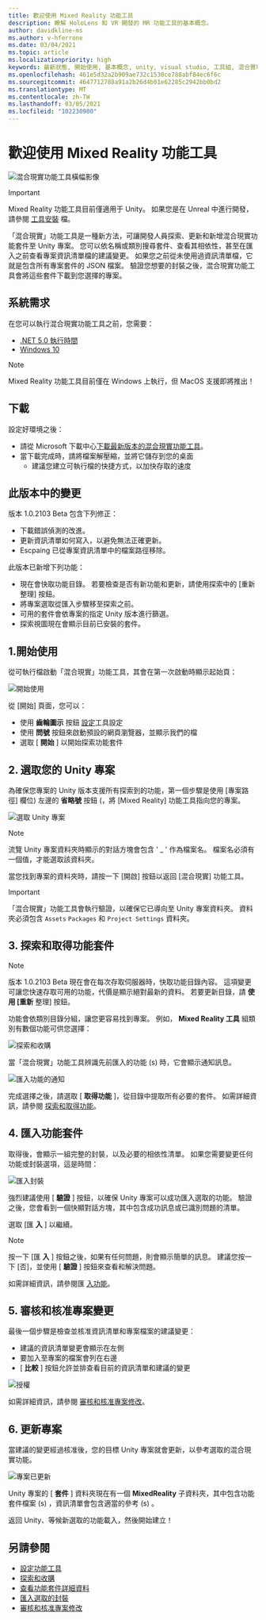 ```yaml
---
title: 歡迎使用 Mixed Reality 功能工具
description: 瞭解 HoloLens 和 VR 開發的 MR 功能工具的基本概念。
author: davidkline-ms
ms.author: v-hferrone
ms.date: 03/04/2021
ms.topic: article
ms.localizationpriority: high
keywords: 最新狀態, 開始使用, 基本概念, unity, visual studio, 工具組, 混合實境頭戴式裝置, windows 混合實境頭戴式裝置, 虛擬實境頭戴式裝置, 安裝, Windows, HoloLens, 模擬器, unreal, openxr
ms.openlocfilehash: 461e5d32a2b909ae732c1530ce788abf84ec6f6c
ms.sourcegitcommit: 4647712788a91a2b26d4b01e62285c2942bb0bd2
ms.translationtype: MT
ms.contentlocale: zh-TW
ms.lasthandoff: 03/05/2021
ms.locfileid: "102230900"
---
```

# <a name="welcome-to-the-mixed-reality-feature-tool"></a>歡迎使用 Mixed Reality 功能工具

![混合現實功能工具橫幅影像](images/feature-tool-banner.png)

> [!IMPORTANT]
> Mixed Reality 功能工具目前僅適用于 Unity。 如果您是在 Unreal 中進行開發，請參閱 [工具安裝](../install-the-tools.md) 檔。

「混合現實」功能工具是一種新方法，可讓開發人員探索、更新和新增混合現實功能套件至 Unity 專案。 您可以依名稱或類別搜尋套件、查看其相依性，甚至在匯入之前查看專案資訊清單檔的建議變更。 如果您之前從未使用過資訊清單檔，它就是包含所有專案套件的 JSON 檔案。 驗證您想要的封裝之後，混合現實功能工具會將這些套件下載到您選擇的專案。

## <a name="system-requirements"></a>系統需求

在您可以執行混合現實功能工具之前，您需要：

* [.NET 5.0 執行時間](https://dotnet.microsoft.com/download/dotnet/5.0)
* [Windows 10](https://www.microsoft.com/software-download/windows10ISO)

> [!NOTE]
> Mixed Reality 功能工具目前僅在 Windows 上執行，但 MacOS 支援即將推出！

## <a name="download"></a>下載

設定好環境之後：

* 請從 Microsoft 下載中心[下載最新版本的混合現實功能工具](https://aka.ms/MRFeatureTool)。
* 當下載完成時，請將檔案解壓縮，並將它儲存到您的桌面
    * 建議您建立可執行檔的快捷方式，以加快存取的速度

## <a name="changes-in-this-release"></a>此版本中的變更

版本 1.0.2103 Beta 包含下列修正：

* 下載錯誤偵測的改進。
* 更新資訊清單如何寫入，以避免無法正確更新。
* Escpaing 已從專案資訊清單中的檔案路徑移除。

此版本已新增下列功能：

* 現在會快取功能目錄。 若要檢查是否有新功能和更新，請使用探索中的 [重新整理] 按鈕。
* 將專案選取從匯入步驟移至探索之前。
* 可用的套件會依專案的指定 Unity 版本進行篩選。
* 探索視圖現在會顯示目前已安裝的套件。

## <a name="1-getting-started"></a>1.開始使用

從可執行檔啟動「混合現實」功能工具，其會在第一次啟動時顯示起始頁：

![開始使用](images/FeatureToolStart.png)

從 [開始] 頁面，您可以：

* 使用 **齒輪圖示** 按鈕 [設定](configuring-feature-tool.md)工具設定
* 使用 **問號** 按鈕來啟動預設的網頁瀏覽器，並顯示我們的檔
* 選取 [ **開始** ] 以開始探索功能套件

## <a name="2-selecting-your-unity-project"></a>2. 選取您的 Unity 專案

為確保您專案的 Unity 版本支援所有探索到的功能，第一個步驟是使用 [專案路徑] 欄位) 左邊的 **省略號** 按鈕 (，將 [Mixed Reality] 功能工具指向您的專案。

![選取 Unity 專案](images/FeatureToolSelectUnityProject.png)

> [!NOTE]
> 流覽 Unity 專案資料夾時顯示的對話方塊會包含 ' _ ' 作為檔案名。 檔案名必須有一個值，才能選取該資料夾。

當您找到專案的資料夾時，請按一下 [開啟] 按鈕以返回 [混合現實] 功能工具。

> [!IMPORTANT]
> 「混合現實」功能工具會執行驗證，以確保它已導向至 Unity 專案資料夾。 資料夾必須包含 `Assets` `Packages` 和 `Project Settings` 資料夾。

## <a name="3-discovering-and-acquiring-feature-packages"></a>3. 探索和取得功能套件

> [!NOTE]
> 版本 1.0.2103 Beta 現在會在每次存取伺服器時，快取功能目錄內容。 這項變更可讓您快速存取可用的功能，代價是顯示絕對最新的資料。 若要更新目錄，請 **使用 [重新** 整理] 按鈕。

功能會依類別目錄分組，讓您更容易找到專案。 例如， **Mixed Reality 工具** 組類別有數個功能可供您選擇：

![探索和收購](images/FeatureToolDiscovery.png)

當「混合現實」功能工具辨識先前匯入的功能 (s) 時，它會顯示通知訊息。

![匯入功能的通知](images/feature-tool-imported-note.png)


完成選擇之後，請選取 [ **取得功能** ]，從目錄中提取所有必要的套件。 如需詳細資訊，請參閱 [探索和取得功能](discovering-features.md)。

## <a name="4-importing-feature-packages"></a>4. 匯入功能套件

取得後，會顯示一組完整的封裝，以及必要的相依性清單。 如果您需要變更任何功能或封裝選項，這是時間：

![匯入封裝](images/FeatureToolImport.png)

強烈建議使用 [ **驗證** ] 按鈕，以確保 Unity 專案可以成功匯入選取的功能。 驗證之後，您會看到一個快顯對話方塊，其中包含成功訊息或已識別問題的清單。

選取 [匯 **入** ] 以繼續。

> [!NOTE]
> 按一下 [匯 **入** ] 按鈕之後，如果有任何問題，則會顯示簡單的訊息。 建議您按一下 [否]，並使用 [ **驗證** ] 按鈕來查看和解決問題。

如需詳細資訊，請參閱匯 [入功能](importing-features.md)。

## <a name="5-reviewing-and-approving-project-changes"></a>5. 審核和核准專案變更

最後一個步驟是檢查並核准資訊清單和專案檔案的建議變更：

* 建議的資訊清單變更會顯示在左側
* 要加入至專案的檔案會列在右邊
* [ **比較** ] 按鈕允許並排查看目前的資訊清單和建議的變更

![授權](images/FeatureToolApprovalRequest.png)

如需詳細資訊，請參閱 [審核和核准專案修改](reviewing-changes.md)。

## <a name="6-project-updated"></a>6. 更新專案

當建議的變更經過核准後，您的目標 Unity 專案就會更新，以參考選取的混合現實功能。

![專案已更新](images/FeatureToolProjectUpdated.png)

Unity 專案的 [ **套件** ] 資料夾現在有一個 **MixedReality** 子資料夾，其中包含功能套件檔案 (s) ，資訊清單會包含適當的參考 (s) 。

返回 Unity、等候新選取的功能載入，然後開始建立！

## <a name="see-also"></a>另請參閱

- [設定功能工具](configuring-feature-tool.md)
- [探索和收購](discovering-features.md)
- [查看功能套件詳細資料](viewing-package-details.md)
- [匯入選取的封裝](importing-features.md)
- [審核和核准專案修改](reviewing-changes.md)
